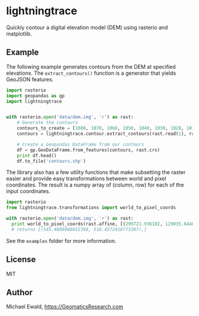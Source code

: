 # lightningtrace
Quickly contour a digital elevation model (DEM) using rasterio and matplotlib.


## Example
The following example generates contours from the DEM at specified elevations. The `extract_contours()` function is a generator that yields GeoJSON features.
```python
import rasterio
import geopandas as gp
import lightningtrace


with rasterio.open('data/dem.img', 'r') as rast:
    # Generate the contours
    contours_to_create = [1080, 1070, 1060, 1050, 1040, 1030, 1020, 1010]
    contours = lightningtrace.contour.extract_contours(rast.read(1), rast.affine, contours_to_create)

    # Create a Geopandas DataFrame from our contours
    df = gp.GeoDataFrame.from_features(contours, rast.crs)
    print df.head()
    df.to_file('contours.shp')
```

The library also has a few utility functions that make subsetting the raster easier and provide easy transformations between world and pixel coordinates. The result is a numpy array of (column, row) for each of the input coordinates.
```python
import rasterio
from lightningtrace.transformations import world_to_pixel_coords

with rasterio.open('data/dem.img', 'r') as rast:
  print world_to_pixel_coords(rast.affine, [(299721.936102, 129035.644049),])  
  # returns [(545.4898088852788, 516.4572418773387),]
```

See the `examples` folder for more information.

## License
MIT

## Author
Michael Ewald, https://GeomaticsResearch.com
